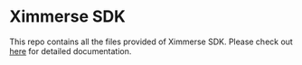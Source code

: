 Ximmerse SDK
============

This repo contains all the files provided of Ximmerse SDK. Please check out [here](http://ximmerse.github.io/SDK_Doc/) for detailed documentation.
